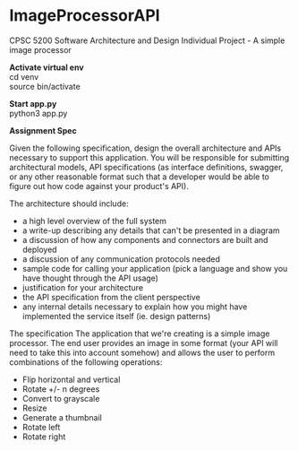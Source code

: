 # ImageProcessorAPI
CPSC 5200 Software Architecture and Design Individual Project - A simple image processor

**Activate virtual env**<br />
cd venv <br />
source bin/activate

**Start app.py**<br />
python3 app.py 

**Assignment Spec**

Given the following specification, design the overall architecture and APIs necessary to support this application. You will be responsible for submitting architectural models, API specifications (as interface definitions, swagger, or any other reasonable format such that a developer would be able to figure out how code against your product's API).<br />

The architecture should include:

* a high level overview of the full system
* a write-up describing any details that can't be presented in a diagram
* a discussion of how any components and connectors are built and deployed
* a discussion of any communication protocols needed
* sample code for calling your application (pick a language and show you have thought through the API usage)
* justification for your architecture
* the API specification from the client perspective
* any internal details necessary to explain how you might have implemented the service itself (ie. design patterns)

The specification
The application that we're creating is a simple image processor. The end user provides an image in some format (your API will need to take this into account somehow) and allows the user to perform combinations of the following operations:

* Flip horizontal and vertical
* Rotate +/- n degrees
* Convert to grayscale
* Resize
* Generate a thumbnail
* Rotate left
* Rotate right
